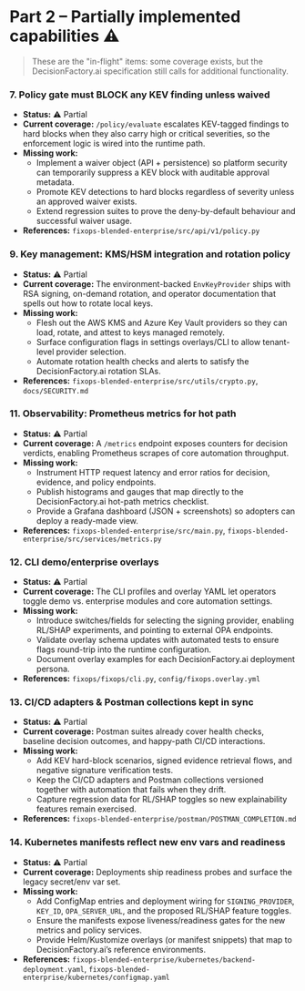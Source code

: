 # Part 2 – Partially implemented capabilities ⚠️

> These are the "in-flight" items: some coverage exists, but the DecisionFactory.ai specification still calls for additional functionality.

### 7. Policy gate must BLOCK any KEV finding unless waived
- **Status:** ⚠️ Partial
- **Current coverage:** `/policy/evaluate` escalates KEV-tagged findings to hard blocks when they also carry high or critical severities, so the enforcement logic is wired into the runtime path.
- **Missing work:**
  - Implement a waiver object (API + persistence) so platform security can temporarily suppress a KEV block with auditable approval metadata.
  - Promote KEV detections to hard blocks regardless of severity unless an approved waiver exists.
  - Extend regression suites to prove the deny-by-default behaviour and successful waiver usage.
- **References:** `fixops-blended-enterprise/src/api/v1/policy.py`

### 9. Key management: KMS/HSM integration and rotation policy
- **Status:** ⚠️ Partial
- **Current coverage:** The environment-backed `EnvKeyProvider` ships with RSA signing, on-demand rotation, and operator documentation that spells out how to rotate local keys.
- **Missing work:**
  - Flesh out the AWS KMS and Azure Key Vault providers so they can load, rotate, and attest to keys managed remotely.
  - Surface configuration flags in settings overlays/CLI to allow tenant-level provider selection.
  - Automate rotation health checks and alerts to satisfy the DecisionFactory.ai rotation SLAs.
- **References:** `fixops-blended-enterprise/src/utils/crypto.py`, `docs/SECURITY.md`

### 11. Observability: Prometheus metrics for hot path
- **Status:** ⚠️ Partial
- **Current coverage:** A `/metrics` endpoint exposes counters for decision verdicts, enabling Prometheus scrapes of core automation throughput.
- **Missing work:**
  - Instrument HTTP request latency and error ratios for decision, evidence, and policy endpoints.
  - Publish histograms and gauges that map directly to the DecisionFactory.ai hot-path metrics checklist.
  - Provide a Grafana dashboard (JSON + screenshots) so adopters can deploy a ready-made view.
- **References:** `fixops-blended-enterprise/src/main.py`, `fixops-blended-enterprise/src/services/metrics.py`

### 12. CLI demo/enterprise overlays
- **Status:** ⚠️ Partial
- **Current coverage:** The CLI profiles and overlay YAML let operators toggle demo vs. enterprise modules and core automation settings.
- **Missing work:**
  - Introduce switches/fields for selecting the signing provider, enabling RL/SHAP experiments, and pointing to external OPA endpoints.
  - Validate overlay schema updates with automated tests to ensure flags round-trip into the runtime configuration.
  - Document overlay examples for each DecisionFactory.ai deployment persona.
- **References:** `fixops/fixops/cli.py`, `config/fixops.overlay.yml`

### 13. CI/CD adapters & Postman collections kept in sync
- **Status:** ⚠️ Partial
- **Current coverage:** Postman suites already cover health checks, baseline decision outcomes, and happy-path CI/CD interactions.
- **Missing work:**
  - Add KEV hard-block scenarios, signed evidence retrieval flows, and negative signature verification tests.
  - Keep the CI/CD adapters and Postman collections versioned together with automation that fails when they drift.
  - Capture regression data for RL/SHAP toggles so new explainability features remain exercised.
- **References:** `fixops-blended-enterprise/postman/POSTMAN_COMPLETION.md`

### 14. Kubernetes manifests reflect new env vars and readiness
- **Status:** ⚠️ Partial
- **Current coverage:** Deployments ship readiness probes and surface the legacy secret/env var set.
- **Missing work:**
  - Add ConfigMap entries and deployment wiring for `SIGNING_PROVIDER`, `KEY_ID`, `OPA_SERVER_URL`, and the proposed RL/SHAP feature toggles.
  - Ensure the manifests expose liveness/readiness gates for the new metrics and policy services.
  - Provide Helm/Kustomize overlays (or manifest snippets) that map to DecisionFactory.ai’s reference environments.
- **References:** `fixops-blended-enterprise/kubernetes/backend-deployment.yaml`, `fixops-blended-enterprise/kubernetes/configmap.yaml`
